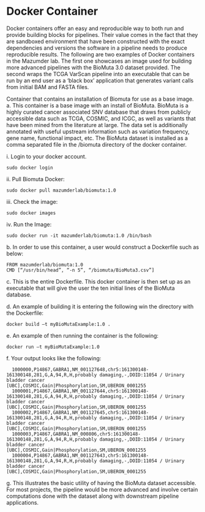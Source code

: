 # Docker Container

Docker containers offer an easy and reproducible way to both run and provide building blocks for pipelines. Their value comes in 
the fact that they are sandboxed environment that have been constructed with the exact dependencies and versions the software in 
a pipeline needs to produce reproducible results.  The following are two examples of Docker containers in the Mazumder lab.  The 
first one showcases an image used for building more advanced pipelines with the BioMuta 3.0 dataset provided.  The second wraps 
the TCGA VarScan pipeline into an executable that can be run by an end user as a ‘black box’ application that generates variant 
calls from initial BAM and FASTA files.<br/>

Container that contains an installation of Biomuta for use as a base image.
  a. This container is a base image with an install of BioMuta.  BioMuta is a highly curated cancer associated SNV database 
     that draws from publicly accessible data such as TCGA, COSMIC, and ICGC, as well as variants that have been mined from 
     the literature at large.  The data set is additionally annotated with useful upstream information such as variation 
     frequency, gene name, functional impact, etc.  The BioMuta dataset is installed as a comma separated file in the 
     /biomuta directory of the docker container. 
   
   i. Login to your docker account.
   ```
   sudo docker login
   ```
   ii.	Pull Biomuta Docker:<br/>
   ```
   sudo docker pull mazumderlab/biomuta:1.0
   ```
   iii.	Check the image:
   ```
   sudo docker images
   ```
   iv.	Run the Image:
   ```
   sudo docker run -it mazumderlab/biomuta:1.0 /bin/bash
   ```
  b. In order to use this container, a user would construct a Dockerfile such as below:
  ```
  FROM mazumderlab/biomuta:1.0
  CMD [“/usr/bin/head”, “-n 5”, “/biomuta/BioMuta3.csv”]
  ```
        
  c. This is the entire Dockerfile.  This docker container is then set up as an executable that will give the user the ten initial            lines of the BioMuta database.
    
  d. An example of building it is entering the following win the directory with the Dockerfile:
  ```
  docker build –t myBioMutaExample:1.0 .
  ```
  e. An example of then running the container is the following:
  ```
  docker run –t myBioMutaExample:1.0
  ```
  f. Your output looks like the following:
  ```                                                                                                                         Index,UniProtKB_AC,Gene_Name,Refseq_Nucleotide_AC,Genomic_Position,Position(Nuc),Ref(Nuc),Var(Nuc),Position(AA),Ref(AA),Var(AA),Polyphen      ,PMID,Cancer_type,Source,Function,Study_type,Uberon_ID
    1000000,P14867,GABRA1,NM_001127648,chr5:161300148-161300148,281,G,A,94,R,H,probably damaging,-,DOID:11054 / Urinary bladder cancer       [UBC],COSMIC,Gain|Phosphorylation,SM,UBERON_0001255
    1000001,P14867,GABRA1,NM_001127644,chr5:161300148-161300148,281,G,A,94,R,H,probably damaging,-,DOID:11054 / Urinary bladder cancer       [UBC],COSMIC,Gain|Phosphorylation,SM,UBERON_0001255
    1000002,P14867,GABRA1,NM_001127645,chr5:161300148-161300148,281,G,A,94,R,H,probably damaging,-,DOID:11054 / Urinary bladder cancer       [UBC],COSMIC,Gain|Phosphorylation,SM,UBERON_0001255
    1000003,P14867,GABRA1,NM_000806,chr5:161300148-161300148,281,G,A,94,R,H,probably damaging,-,DOID:11054 / Urinary bladder cancer         [UBC],COSMIC,Gain|Phosphorylation,SM,UBERON_0001255
    1000004,P14867,GABRA1,NM_001127643,chr5:161300148-161300148,281,G,A,94,R,H,probably damaging,-,DOID:11054 / Urinary bladder cancer       [UBC],COSMIC,Gain|Phosphorylation,SM,UBERON_0001255
  ```  
  g. This illustrates the basic utility of having the BioMuta dataset accessible.  For most projects, the pipeline would be more advanced and involve certain computations done with the dataset along with downstream pipeline applications.  
      
